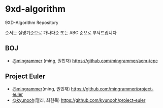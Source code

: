 # 9xd-algorithm
9XD-Algorithm Repository

순서는 실명기준으로 가나다순 또는 ABC 순으로 부탁드립니다


## BOJ
- [@mingrammer](https://github.com/mingrammer) (ming, 권민재) https://github.com/mingrammer/acm-icpc


## Project Euler 
- [@mingrammer](https://github.com/mingrammer)(ming, 권민재) https://github.com/mingrammer/project-euler
- [@kyunooh](https://github.com/kyunooh)(젤리, 최현묵) https://github.com/kyunooh/project-euler 
